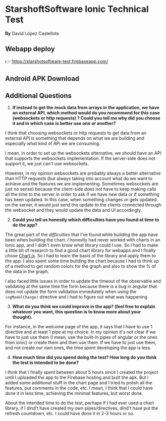 # StarshoftSoftware Ionic Technical Test

**By** David López Castellote

## Webapp deploy

:point_right: https://starshotsoftware-test.firebaseapp.com/

## Android APK Download

## Additional Questions

1. **If instead to get the mock data from arrays in the application, we have an external API, which method would do you recommend for this case (websockets or http requests) ? Could you tell me why did you choose it and in which case is better use one or another?**

I think that choosing websockets or http requests to get data from an external API is something that depends on what we are building and especially what kind of APi we are consuming. 

I mean, in order to set up the websockets alternative, we should have an API that supports the websockets implementation. If the server-side does not support it, we just can't use websockets. 

However, in my opinion websockets are probably always a better alternative than HTTP requests (but always taking into account what do we want to achieve and the features we are implementing. Sometimes websockets are just no sense) because the client-side does not have to keep making calls all the time to the server in order to ask if we have new data or if something has been updated. In this case, when something changes or gets updated on the server, it would just send the update to the clients connected through the websocket and they would update the data and UI accordingly.

2. **Could you tell us honestly which difficulties have you found at time to do the app?**

The great part of the *difficulties* that I've found while building the app have been when building the chart. I honestly had never worked with charts in an Ionic app, and I didn't even know what library could I use. So I had to make a little bit of research to find a good chart library for webapps and I finally chose [Chart.js](https://www.chartjs.org/). So I had to learn the basis of the library and apply them to the app. I also spent some time building the chart because I had to think up of a method to get random colors for the graph and also to show the % of the data in the graph.

I also faced little issues in order to update the timeout of the observable and validating at the same time the form because there is a bug in angular that does not update the form validation immediately when using the `(ngModelChange)` directive and I had to figure out what was happening.

3. **What do you think we could improve in the app? (feel free to explain whatever you want, this question is to know more about your thought).**

For instance, in the welcome page of the app, it says that I have to use 1 directive and at least 1 pipe at my choice. In my opinion it's not clear if we have to just use them (I mean, use the built-in pipes of angular or the ones from ionic) or create them and then use them. If we have to just use them, and not create our own ones, the time spent developing the app is less.

4. **How much time did you spend doing the test? How long do you think the test is intended to be done?**

I think that I finally spent between about 5 hours since I created the project until I uploaded the app to the Firebase hosting and built the apk. But I added some additional stuff in the chart page and I tried to polish all the features, put comments in the code, etc. I mean, I think that I could have done it in less time, achieving the minimal features, but worst done.

About the intended time to do the test, perhaps if I had ever used a chart library, if I dind't have created my own pipes/directives, dind't have put the refresh countdown, etc. I could have done it in 2-3 hours or so.